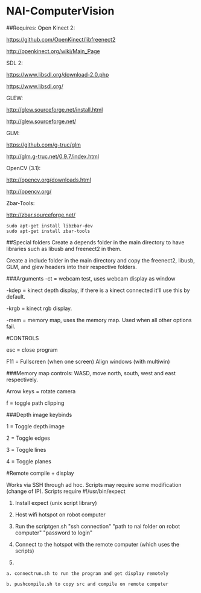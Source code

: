 # NAI-ComputerVision

##Requires:
Open Kinect 2:

https://github.com/OpenKinect/libfreenect2

http://openkinect.org/wiki/Main_Page


SDL 2:

https://www.libsdl.org/download-2.0.php

https://www.libsdl.org/


GLEW:

http://glew.sourceforge.net/install.html

http://glew.sourceforge.net/


GLM:

https://github.com/g-truc/glm

http://glm.g-truc.net/0.9.7/index.html


OpenCV (3.1):

http://opencv.org/downloads.html

http://opencv.org/

Zbar-Tools:

http://zbar.sourceforge.net/

	sudo apt-get install libzbar-dev
	sudo apt-get install zbar-tools


##Special folders
Create a depends folder in the main directory to have libraries such as libusb and freenect2 in them.

Create a include folder in the main directory and copy the freenect2, libusb, GLM, and glew headers into their respective folders.


###Arguments
-ct = webcam test, uses webcam display as window

-kdep = kinect depth display, if there is a kinect connected it'll use this by default.

-krgb = kinect rgb display.

-mem = memory map, uses the memory map. Used when all other options fail.


#CONTROLS

esc = close program

F11 = Fullscreen (when one screen) Align windows (with multiwin)

###Memory map controls:
WASD, move north, south, west and east respectively.

Arrow keys = rotate camera

f = toggle path clipping

###Depth image keybinds

1 = Toggle depth image

2 = Toggle edges

3 = Toggle lines

4 = Toggle planes


#Remote compile + display

Works via SSH through ad hoc. Scripts may require some modification (change of IP). Scripts require #!/usr/bin/expect

1) Install expect (unix script library)

2) Host wifi hotspot on robot computer

3) Run the scriptgen.sh "ssh connection" "path to nai folder on robot computer" "password to login"

4) Connect to the hotspot with the remote computer (which uses the scripts)

5)

	a. connectrun.sh to run the program and get display remotely

	b. pushcompile.sh to copy src and compile on remote computer
